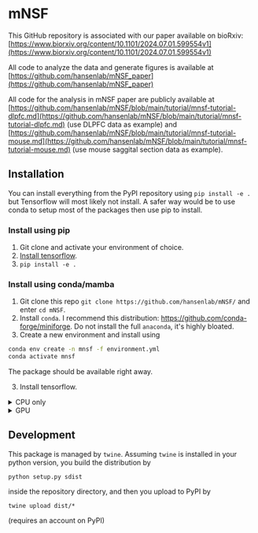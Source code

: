 # mNSF
This GitHub repository is associated with our paper available on bioRxiv: [https://www.biorxiv.org/content/10.1101/2024.07.01.599554v1](https://www.biorxiv.org/content/10.1101/2024.07.01.599554v1)

All code to analyze the data and generate figures is available at [https://github.com/hansenlab/mNSF_paper](https://github.com/hansenlab/mNSF_paper)

All code for the analysis in mNSF paper are publicly available at [https://github.com/hansenlab/mNSF/blob/main/tutorial/mnsf-tutorial-dlpfc.md](https://github.com/hansenlab/mNSF/blob/main/tutorial/mnsf-tutorial-dlpfc.md) (use DLPFC data as example) and [https://github.com/hansenlab/mNSF/blob/main/tutorial/mnsf-tutorial-mouse.md](https://github.com/hansenlab/mNSF/blob/main/tutorial/mnsf-tutorial-mouse.md) (use mouse saggital section data as example).


## Installation

You can install everything from the PyPI repository using `pip install -e .` but Tensorflow will most likely not install. A safer way would be to use conda to setup most of the packages then use pip to install.

### Install using pip

1. Git clone and activate your environment of choice.
2. [Install tensorflow](https://www.tensorflow.org/install).
3. `pip install -e .`

### Install using conda/mamba

1. Git clone this repo `git clone https://github.com/hansenlab/mNSF/` and enter `cd mNSF`.
2. Install `conda`. I recommend this distribution: https://github.com/conda-forge/miniforge. Do not install the full `anaconda`, it's highly bloated.
3. Create a new environment and install using

```sh
conda env create -n mnsf -f environment.yml
conda activate mnsf
```
The package should be available right away.

3. Install tensorflow.

<details>
  <summary>CPU only</summary>
  
    
    conda install tensorflow
    
</details>

<details>
  <summary>GPU</summary>
    If you have a GPU and is operating in a Linux system, you can in the `mnsf` environment.
  
    
    conda install tensorflow-gpu
    
</details>

## Development

This package is managed by `twine`. Assuming `twine` is installed in your python version, you build the distribution by
```
python setup.py sdist
```
inside the repository directory, and then you upload to PyPI by
```
twine upload dist/*
```
(requires an account on PyPI)

##
